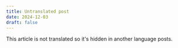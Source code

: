 ```yaml
---
title: Untranslated post
date: 2024-12-03
draft: false
---
```


This article is not translated so it's hidden in another language posts.